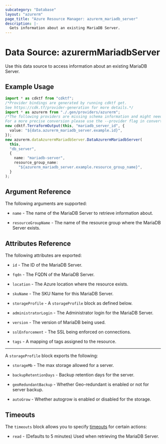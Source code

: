 ```yaml
---
subcategory: "Database"
layout: "azurerm"
page_title: "Azure Resource Manager: azurerm_mariadb_server"
description: |-
  Gets information about an existing MariaDB Server.
---
```


# Data Source: azurermMariadbServer

Use this data source to access information about an existing MariaDB Server.

## Example Usage

```typescript
import * as cdktf from "cdktf";
/*Provider bindings are generated by running cdktf get.
See https://cdk.tf/provider-generation for more details.*/
import * as azurerm from "./.gen/providers/azurerm";
/*The following providers are missing schema information and might need manual adjustments to synthesize correctly: azurerm.
For a more precise conversion please use the --provider flag in convert.*/
new cdktf.TerraformOutput(this, "mariadb_server_id", {
  value: "${data.azurerm_mariadb_server.example.id}",
});
new azurerm.dataAzurermMariadbServer.DataAzurermMariadbServer(
  this,
  "db_server",
  {
    name: "mariadb-server",
    resource_group_name:
      "${azurerm_mariadb_server.example.resource_group_name}",
  }
);

```

## Argument Reference

The following arguments are supported:

*   `name` - The name of the MariaDB Server to retrieve information about.

*   `resourceGroupName` - The name of the resource group where the MariaDB Server exists.

## Attributes Reference

The following attributes are exported:

*   `id` - The ID of the MariaDB Server.

*   `fqdn` - The FQDN of the MariaDB Server.

*   `location` - The Azure location where the resource exists.

*   `skuName` - The SKU Name for this MariaDB Server.

*   `storageProfile` - A `storageProfile` block as defined below.

*   `administratorLogin` - The Administrator login for the MariaDB Server.

*   `version` - The version of MariaDB being used.

*   `sslEnforcement` - The SSL being enforced on connections.

*   `tags` - A mapping of tags assigned to the resource.

***

A `storageProfile` block exports the following:

*   `storageMb` - The max storage allowed for a server.

*   `backupRetentionDays` - Backup retention days for the server.

*   `geoRedundantBackup` - Whether Geo-redundant is enabled or not for server backup.

*   `autoGrow` - Whether autogrow is enabled or disabled for the storage.

## Timeouts

The `timeouts` block allows you to specify [timeouts](https://www.terraform.io/language/resources/syntax#operation-timeouts) for certain actions:

* `read` - (Defaults to 5 minutes) Used when retrieving the MariaDB Server.
